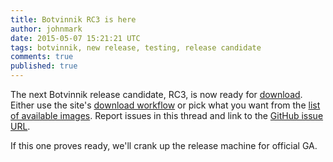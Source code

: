 ```yaml
---
title: Botvinnik RC3 is here
author: johnmark
date: 2015-05-07 15:21:21 UTC
tags: botvinnik, new release, testing, release candidate
comments: true
published: true
---
```


The next Botvinnik release candidate, RC3, is now ready for [download](/download/devel/). Either use the site's [download workflow](/download/devel/) or pick what you want from the [list of available images](http://releases.manageiq.org/). Report issues in this thread and link to the [GitHub issue URL](https://github.com/manageiq/manageiq/issues). 

If this one proves ready, we'll crank up the release machine for official GA.
